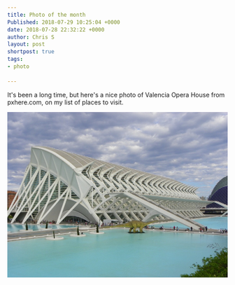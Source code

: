 ```yaml
---
title: Photo of the month
Published: 2018-07-29 10:25:04 +0000
date: 2018-07-28 22:32:22 +0000
author: Chris S
layout: post
shortpost: true
tags:
- photo

---
```

It's been a long time, but here's a nice photo of Valencia Opera House from pxhere.com, on my list of places to visit.

![](wp-content/uploads/valencia.jpg)